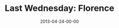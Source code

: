 ---
layout: message
category: message
series: "Rhythm"
title: "Last Wednesday: Florence"
date: 2013-04-24-00-00
message_id: 783
audio: "http://s3.amazonaws.com/crossroads-media/media/legacy/mp3/042413-LW-Florence.mp3"
audio-duration: "14:45"
description: "Last Wednesday April 2013 - Florence"
video: "https://s3.amazonaws.com/crossroadsvideomessages/042413-LW-Florence.mp4"
video-duration: "14:46"
video-image: "http://s3.amazonaws.com/crossroads-media/images/legacy/content/042413-LW-Florence-still.jpg"
explicit: false
---